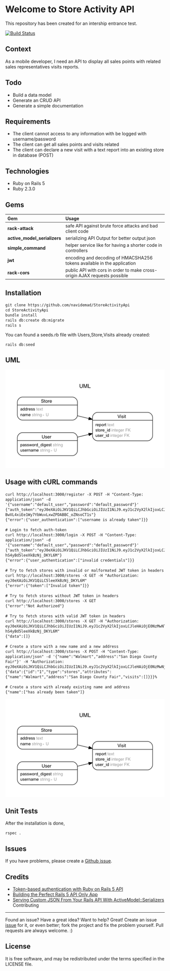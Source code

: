 # Welcome to Store Activity API

This repository has been created for an intership entrance test.

[![Build Status](https://travis-ci.org/navidemad/StoreActivityApi.png?branch=master)](https://travis-ci.org/navidemad/StoreActivityApi)

Context
--------------------------------

As a mobile developer, I need an API to display all sales points with related sales representatives visits reports.

Todo
--------------------------------

* Build a data model
* Generate an CRUD API
* Generate a simple documentation

Requirements
--------------------------------

* The client cannot access to any information with be logged with username/password
* The client can get all sales points and visits related
* The client can declare a new visit with a text report into an existing store in database (POST)

Technologies
--------------------------------

* Ruby on Rails 5
* Ruby 2.3.0

Gems
--------------------------------

| Gem | Usage |
| :------------- |:-------------|
| **rack-attack** | safe API against brute force attacks and bad client code |
| **active_model_serializers** | serializing API Output for better output json |
| **simple_command** | helper service like for having a shorter code in controllers |
| **jwt** | encoding and decoding of HMACSHA256 tokens available in the application |
| **rack-cors** | public API with cors in order to make cross-origin AJAX requests possible |

Installation
--------------------------------

```
git clone https://github.com/navidemad/StoreActivityApi
cd StoreActivityApi
bundle install
rails db:create db:migrate
rails s
```

You can found a seeds.rb file with Users,Store,Visits already created:
```
rails db:seed
```

UML
--------------------------------

![Alt](/erd.png "UML")

Usage with cURL commands
--------------------------------

```
curl http://localhost:3000/register -X POST -H "Content-Type: application/json" -d '{"username":"default_user","password":"default_password"}'
{"auth_token":"eyJ0eXAiOiJKV1QiLCJhbGciOiJIUzI1NiJ9.eyJ1c2VyX2lkIjoxLCJleHAiOjE0NzMwNTkwOTF9.3SrC-BwVL4xiEe1Wy7YbWuvLxwZPDABBC_oZNsoCT1s"}
{"error":{"user_authentication":["username is already taken"]}}

# Login to fetch auth-token
curl http://localhost:3000/login -X POST -H "Content-Type: application/json" -d '{"username":"default_user","password":"default_password"}'
{"auth_token":"eyJ0eXAiOiJKV1QiLCJhbGciOiJIUzI1NiJ9.eyJ1c2VyX2lkIjoxLCJleHAiOjE0NzMwNTkxNDB9.bhbfL8dBK3NcDqySob7-hS4yBd5leeXkBzNj_DKYL6M"}
{"error":{"user_authentication":["invalid credentials"]}}

# Try to fetch stores with invalid or malformated JWT token in headers
curl http://localhost:3000/stores -X GET -H "Authorization: eyJ0eXAiOiJKV1QiLC5leeXkBzNj_DKYL6M"
{"error":{"token":["Invalid token"]}}

# Try to fetch stores without JWT token in headers
curl http://localhost:3000/stores -X GET
{"error":"Not Authorized"}

# Try to fetch stores with valid JWT token in headers
curl http://localhost:3000/stores -X GET -H "Authorization: eyJ0eXAiOiJKV1QiLCJhbGciOiJIUzI1NiJ9.eyJ1c2VyX2lkIjoxLCJleHAiOjE0NzMwNTkxNDB9.bhbfL8dBK3NcDqySob7-hS4yBd5leeXkBzNj_DKYL6M"
{"data":[]}

# Create a store with a new name and a new address
curl http://localhost:3000/stores -X POST -H "Content-Type: application/json" -d '{"name":"Walmart","address":"San Diego County Fair"}' -H "Authorization: eyJ0eXAiOiJKV1QiLCJhbGciOiJIUzI1NiJ9.eyJ1c2VyX2lkIjoxLCJleHAiOjE0NzMwNjA1Njd9.MW1Tc_mZq7OMqIxTTrkOaNyftWxS7Pr_qsTymoFP3mI"
{"data":{"id":"1","type":"stores","attributes":{"name":"Walmart","address":"San Diego County Fair","visits":[]}}}%

# Create a store with already existing name and address
{"name":["has already been taken"]}
```

![Alt](/erd.png "UML")

Unit Tests
--------------------------------

After the installation is done,

```
rspec .
```

Issues
--------------------------------

If you have problems, please create a [Github issue](https://github.com/navidemad/StoreActivityApi/issues).

Credits
--------------------------------

* [Token-based authentication with Ruby on Rails 5 API](http://tutorials.pluralsight.com/ruby-ruby-on-rails/token-based-authentication-with-ruby-on-rails-5-api)
* [Building the Perfect Rails 5 API Only App](http://sourcey.com/building-the-prefect-rails-5-api-only-app/)
* [Serving Custom JSON From Your Rails API With ActiveModel::Serializers](https://blog.engineyard.com/2015/active-model-serializers)
Contributing
--------------------------------------------------------------------------------

Found an issue? Have a great idea? Want to help? Great! Create an issue [issue](http://github.com/jeffkreeftmeijer/fuubar/issues) for it, or even better; fork the project and fix the problem yourself. Pull requests are always welcome. :)

License
--------------------------------

It is free software, and may be redistributed under the terms specified in the LICENSE file.
